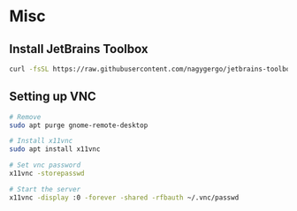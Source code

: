 Misc
====

## Install JetBrains Toolbox

```sh
curl -fsSL https://raw.githubusercontent.com/nagygergo/jetbrains-toolbox-install/master/jetbrains-toolbox.sh | bash
```

## Setting up VNC

```sh
# Remove
sudo apt purge gnome-remote-desktop

# Install x11vnc
sudo apt install x11vnc

# Set vnc password
x11vnc -storepasswd

# Start the server
x11vnc -display :0 -forever -shared -rfbauth ~/.vnc/passwd
```

